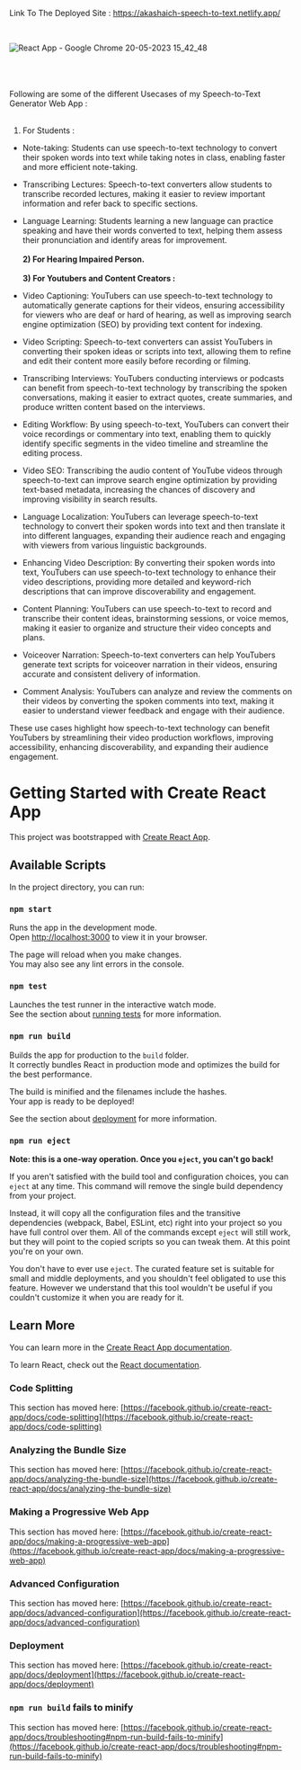 Link To The Deployed Site : https://akashaich-speech-to-text.netlify.app/    
    
<br />

![React App - Google Chrome 20-05-2023 15_42_48](https://github.com/AkashAich1999/Speech-to-Text/assets/108985323/65fb71c5-313a-49a2-938f-cd2c980f2e50)
    
       
<br /> <br />       
Following are some of the different Usecases of my Speech-to-Text Generator Web App :  
<br />       
1) For Students :       
* Note-taking: Students can use speech-to-text technology to convert their spoken words into text while taking notes in class, enabling faster and more efficient note-taking.

* Transcribing Lectures: Speech-to-text converters allow students to transcribe recorded lectures, making it easier to review important information and refer back to specific sections.

* Language Learning: Students learning a new language can practice speaking and have their words converted to text, helping them assess their pronunciation and identify areas for improvement.
<br /> <br /><b>2) For Hearing Impaired Person.</b>
<br /> <br /><b>3) For Youtubers and Content Creators :</b>    

* Video Captioning: YouTubers can use speech-to-text technology to automatically generate captions for their videos, ensuring accessibility for viewers who are deaf or hard of hearing, as well as improving search engine optimization (SEO) by providing text content for indexing.

* Video Scripting: Speech-to-text converters can assist YouTubers in converting their spoken ideas or scripts into text, allowing them to refine and edit their content more easily before recording or filming.

* Transcribing Interviews: YouTubers conducting interviews or podcasts can benefit from speech-to-text technology by transcribing the spoken conversations, making it easier to extract quotes, create summaries, and produce written content based on the interviews.

* Editing Workflow: By using speech-to-text, YouTubers can convert their voice recordings or commentary into text, enabling them to quickly identify specific segments in the video timeline and streamline the editing process.

* Video SEO: Transcribing the audio content of YouTube videos through speech-to-text can improve search engine optimization by providing text-based metadata, increasing the chances of discovery and improving visibility in search results.

* Language Localization: YouTubers can leverage speech-to-text technology to convert their spoken words into text and then translate it into different languages, expanding their audience reach and engaging with viewers from various linguistic backgrounds.

* Enhancing Video Description: By converting their spoken words into text, YouTubers can use speech-to-text technology to enhance their video descriptions, providing more detailed and keyword-rich descriptions that can improve discoverability and engagement.

* Content Planning: YouTubers can use speech-to-text to record and transcribe their content ideas, brainstorming sessions, or voice memos, making it easier to organize and structure their video concepts and plans.

* Voiceover Narration: Speech-to-text converters can help YouTubers generate text scripts for voiceover narration in their videos, ensuring accurate and consistent delivery of information.

* Comment Analysis: YouTubers can analyze and review the comments on their videos by converting the spoken comments into text, making it easier to understand viewer feedback and engage with their audience.

These use cases highlight how speech-to-text technology can benefit YouTubers by streamlining their video production workflows, improving accessibility, enhancing discoverability, and expanding their audience engagement.


# Getting Started with Create React App

This project was bootstrapped with [Create React App](https://github.com/facebook/create-react-app).

## Available Scripts

In the project directory, you can run:

### `npm start`

Runs the app in the development mode.\
Open [http://localhost:3000](http://localhost:3000) to view it in your browser.

The page will reload when you make changes.\
You may also see any lint errors in the console.

### `npm test`

Launches the test runner in the interactive watch mode.\
See the section about [running tests](https://facebook.github.io/create-react-app/docs/running-tests) for more information.

### `npm run build`

Builds the app for production to the `build` folder.\
It correctly bundles React in production mode and optimizes the build for the best performance.

The build is minified and the filenames include the hashes.\
Your app is ready to be deployed!

See the section about [deployment](https://facebook.github.io/create-react-app/docs/deployment) for more information.

### `npm run eject`

**Note: this is a one-way operation. Once you `eject`, you can't go back!**

If you aren't satisfied with the build tool and configuration choices, you can `eject` at any time. This command will remove the single build dependency from your project.

Instead, it will copy all the configuration files and the transitive dependencies (webpack, Babel, ESLint, etc) right into your project so you have full control over them. All of the commands except `eject` will still work, but they will point to the copied scripts so you can tweak them. At this point you're on your own.

You don't have to ever use `eject`. The curated feature set is suitable for small and middle deployments, and you shouldn't feel obligated to use this feature. However we understand that this tool wouldn't be useful if you couldn't customize it when you are ready for it.

## Learn More

You can learn more in the [Create React App documentation](https://facebook.github.io/create-react-app/docs/getting-started).

To learn React, check out the [React documentation](https://reactjs.org/).

### Code Splitting

This section has moved here: [https://facebook.github.io/create-react-app/docs/code-splitting](https://facebook.github.io/create-react-app/docs/code-splitting)

### Analyzing the Bundle Size

This section has moved here: [https://facebook.github.io/create-react-app/docs/analyzing-the-bundle-size](https://facebook.github.io/create-react-app/docs/analyzing-the-bundle-size)

### Making a Progressive Web App

This section has moved here: [https://facebook.github.io/create-react-app/docs/making-a-progressive-web-app](https://facebook.github.io/create-react-app/docs/making-a-progressive-web-app)

### Advanced Configuration

This section has moved here: [https://facebook.github.io/create-react-app/docs/advanced-configuration](https://facebook.github.io/create-react-app/docs/advanced-configuration)

### Deployment

This section has moved here: [https://facebook.github.io/create-react-app/docs/deployment](https://facebook.github.io/create-react-app/docs/deployment)

### `npm run build` fails to minify

This section has moved here: [https://facebook.github.io/create-react-app/docs/troubleshooting#npm-run-build-fails-to-minify](https://facebook.github.io/create-react-app/docs/troubleshooting#npm-run-build-fails-to-minify)
